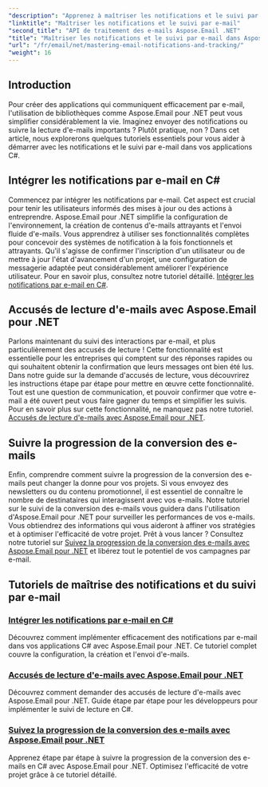 ```yaml
---
"description": "Apprenez à maîtriser les notifications et le suivi par e-mail en C# avec Aspose.Email pour .NET grâce à cette série de didacticiels détaillés."
"linktitle": "Maîtriser les notifications et le suivi par e-mail"
"second_title": "API de traitement des e-mails Aspose.Email .NET"
"title": "Maîtriser les notifications et le suivi par e-mail dans Aspose.Email"
"url": "/fr/email/net/mastering-email-notifications-and-tracking/"
"weight": 16
---
```


## Introduction

Pour créer des applications qui communiquent efficacement par e-mail, l'utilisation de bibliothèques comme Aspose.Email pour .NET peut vous simplifier considérablement la vie. Imaginez envoyer des notifications ou suivre la lecture d'e-mails importants ? Plutôt pratique, non ? Dans cet article, nous explorerons quelques tutoriels essentiels pour vous aider à démarrer avec les notifications et le suivi par e-mail dans vos applications C#.

## Intégrer les notifications par e-mail en C#

Commencez par intégrer les notifications par e-mail. Cet aspect est crucial pour tenir les utilisateurs informés des mises à jour ou des actions à entreprendre. Aspose.Email pour .NET simplifie la configuration de l'environnement, la création de contenus d'e-mails attrayants et l'envoi fluide d'e-mails. Vous apprendrez à utiliser ses fonctionnalités complètes pour concevoir des systèmes de notification à la fois fonctionnels et attrayants. Qu'il s'agisse de confirmer l'inscription d'un utilisateur ou de mettre à jour l'état d'avancement d'un projet, une configuration de messagerie adaptée peut considérablement améliorer l'expérience utilisateur. Pour en savoir plus, consultez notre tutoriel détaillé. [Intégrer les notifications par e-mail en C#](./integrate-email-notifications/).

## Accusés de lecture d'e-mails avec Aspose.Email pour .NET

Parlons maintenant du suivi des interactions par e-mail, et plus particulièrement des accusés de lecture ! Cette fonctionnalité est essentielle pour les entreprises qui comptent sur des réponses rapides ou qui souhaitent obtenir la confirmation que leurs messages ont bien été lus. Dans notre guide sur la demande d'accusés de lecture, vous découvrirez les instructions étape par étape pour mettre en œuvre cette fonctionnalité. Tout est une question de communication, et pouvoir confirmer que votre e-mail a été ouvert peut vous faire gagner du temps et simplifier les suivis. Pour en savoir plus sur cette fonctionnalité, ne manquez pas notre tutoriel. [Accusés de lecture d'e-mails avec Aspose.Email pour .NET](./email-read-receipts/).

## Suivre la progression de la conversion des e-mails

Enfin, comprendre comment suivre la progression de la conversion des e-mails peut changer la donne pour vos projets. Si vous envoyez des newsletters ou du contenu promotionnel, il est essentiel de connaître le nombre de destinataires qui interagissent avec vos e-mails. Notre tutoriel sur le suivi de la conversion des e-mails vous guidera dans l'utilisation d'Aspose.Email pour .NET pour surveiller les performances de vos e-mails. Vous obtiendrez des informations qui vous aideront à affiner vos stratégies et à optimiser l'efficacité de votre projet. Prêt à vous lancer ? Consultez notre tutoriel sur [Suivez la progression de la conversion des e-mails avec Aspose.Email pour .NET](./track-email-conversion-progress/) et libérez tout le potentiel de vos campagnes par e-mail.

## Tutoriels de maîtrise des notifications et du suivi par e-mail
### [Intégrer les notifications par e-mail en C#](./integrate-email-notifications/)
Découvrez comment implémenter efficacement des notifications par e-mail dans vos applications C# avec Aspose.Email pour .NET. Ce tutoriel complet couvre la configuration, la création et l'envoi d'e-mails.
### [Accusés de lecture d'e-mails avec Aspose.Email pour .NET](./email-read-receipts/)
Découvrez comment demander des accusés de lecture d'e-mails avec Aspose.Email pour .NET. Guide étape par étape pour les développeurs pour implémenter le suivi de lecture en C#.
### [Suivez la progression de la conversion des e-mails avec Aspose.Email pour .NET](./track-email-conversion-progress/)
Apprenez étape par étape à suivre la progression de la conversion des e-mails en C# avec Aspose.Email pour .NET. Optimisez l'efficacité de votre projet grâce à ce tutoriel détaillé.
